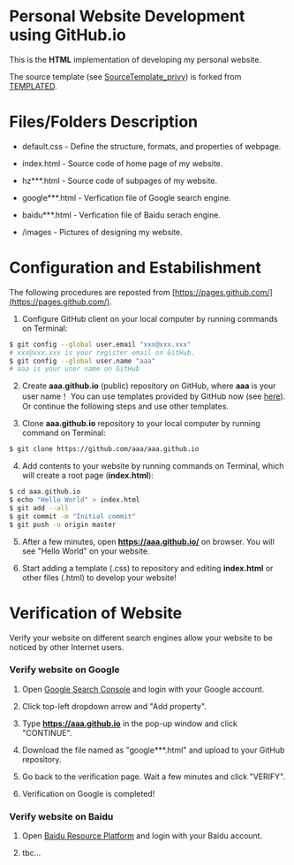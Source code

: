# Personal Website Development using GitHub.io

This is the **HTML** implementation of developing my personal website. 

The source template (see [SourceTemplate_privy](https://github.com/HeZhang1994/HeZhang1994.github.io/tree/master/SourceTemplate_privy)) is forked from [TEMPLATED](http://templated.co).

# Files/Folders Description

* default.css - Define the structure, formats, and properties of webpage.

* index.html - Source code of home page of my website.

* hz***.html - Source code of subpages of my website.

* google***.html - Verfication file of Google search engine.

* baidu***.html - Verfication file of Baidu serach engine.

* /images - Pictures of designing my website.

# Configuration and Estabilishment

The following procedures are reposted from [https://pages.github.com/](https://pages.github.com/).

1. Configure GitHub client on your local computer by running commands on Terminal:
```bash
$ git config --global user.email "xxx@xxx.xxx"
# xxx@xxx.xxx is your register email on GitHub.
$ git config --global user.name "aaa"
# aaa is your user name on GitHub
```

2. Create __aaa.github.io__ (public) repository on GitHub, where __aaa__ is your user name！ You can use templates provided by GitHub now (see [here](https://blog.csdn.net/renfufei/article/details/37725057)). Or continue the following steps and use other templates.

3. Clone __aaa.github.io__ repository to your local computer by running command on Terminal:
```bash
$ git clone https://github.com/aaa/aaa.github.io
```

4. Add contents to your website by running commands on Terminal, which will create a root page (__index.html__):
```bash
$ cd aaa.github.io
$ echo "Hello World" > index.html
$ git add --all
$ git commit -m "Initial commit"
$ git push -u origin master
```

5. After a few minutes, open __https://aaa.github.io/__ on browser. You will see "Hello World" on your website.

6. Start adding a template (.css) to repository and editing __index.html__ or other files (.html) to develop your website!

# Verification of Website

Verify your website on different search engines allow your website to be noticed by other Internet users.

### Verify website on Google

1. Open [Google Search Console](https://search.google.com/search-console/about) and login with your Google account.

2. Click top-left dropdown arrow and "Add property".

3. Type __https://aaa.github.io__ in the pop-up window and click "CONTINUE".

4. Download the file named as "google***.html" and upload to your GitHub repository.

5. Go back to the verification page. Wait a few minutes and click "VERIFY".

6. Verification on Google is completed!

### Verify website on Baidu

1. Open [Baidu Resource Platform](https://ziyuan.baidu.com/) and login with your Baidu account.

2. tbc...
